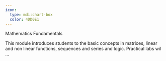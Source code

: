 ```yaml
---
icon:
  type: mdi:chart-box
  color: 4DD0E1
---
```

Mathematics Fundamentals

This module introduces students to the basic concepts in matrices, linear and non linear functions, sequences and series and logic. Practical labs wil ... 
